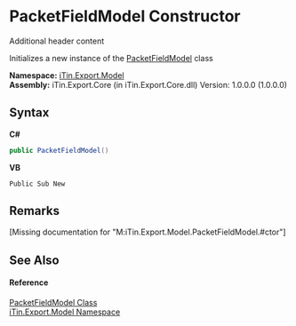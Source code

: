 # PacketFieldModel Constructor 
Additional header content 

Initializes a new instance of the <a href="T_iTin_Export_Model_PacketFieldModel">PacketFieldModel</a> class

**Namespace:**&nbsp;<a href="N_iTin_Export_Model">iTin.Export.Model</a><br />**Assembly:**&nbsp;iTin.Export.Core (in iTin.Export.Core.dll) Version: 1.0.0.0 (1.0.0.0)

## Syntax

**C#**<br />
``` C#
public PacketFieldModel()
```

**VB**<br />
``` VB
Public Sub New
```


## Remarks
\[Missing <remarks> documentation for "M:iTin.Export.Model.PacketFieldModel.#ctor"\]

## See Also


#### Reference
<a href="T_iTin_Export_Model_PacketFieldModel">PacketFieldModel Class</a><br /><a href="N_iTin_Export_Model">iTin.Export.Model Namespace</a><br />